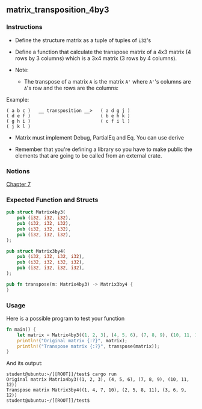 ## matrix_transposition_4by3

### Instructions

- Define the structure matrix as a tuple of tuples of `i32`'s

- Define a function that calculate the transpose matrix of a 4x3 matrix (4 rows by 3 columns) which is a 3x4 matrix (3 rows by 4 columns).

- Note:

  - The transpose of a matrix `A` is the matrix `A'` where `A'`'s columns are `A`'s row and the rows are the columns:

Example:

```console
( a b c )   __ transposition __>   ( a d g j )
( d e f )                          ( b e h k )
( g h i )                          ( c f i l )
( j k l )
```

- Matrix must implement Debug, PartialEq and Eq. You can use derive

- Remember that you're defining a library so you have to make public the elements that are going to be called from an external crate.

### Notions

[Chapter 7](https://doc.rust-lang.org/stable/book/ch07-03-paths-for-referring-to-an-item-in-the-module-tree.html)

### Expected Function and Structs

```rust
pub struct Matrix4by3(
    pub (i32, i32, i32),
    pub (i32, i32, i32),
    pub (i32, i32, i32),
    pub (i32, i32, i32),
);

pub struct Matrix3by4(
    pub (i32, i32, i32, i32),
    pub (i32, i32, i32, i32),
    pub (i32, i32, i32, i32),
);

pub fn transpose(m: Matrix4by3) -> Matrix3by4 {
}
```

### Usage

Here is a possible program to test your function

```rust
fn main() {
    let matrix = Matrix4by3((1, 2, 3), (4, 5, 6), (7, 8, 9), (10, 11, 12));
    println!("Original matrix {:?}", matrix);
    println!("Transpose matrix {:?}", transpose(matrix));
}
```

And its output:

```console
student@ubuntu:~/[[ROOT]]/test$ cargo run
Original matrix Matrix4by3((1, 2, 3), (4, 5, 6), (7, 8, 9), (10, 11, 12))
Transpose matrix Matrix3by4((1, 4, 7, 10), (2, 5, 8, 11), (3, 6, 9, 12))
student@ubuntu:~/[[ROOT]]/test$
```
